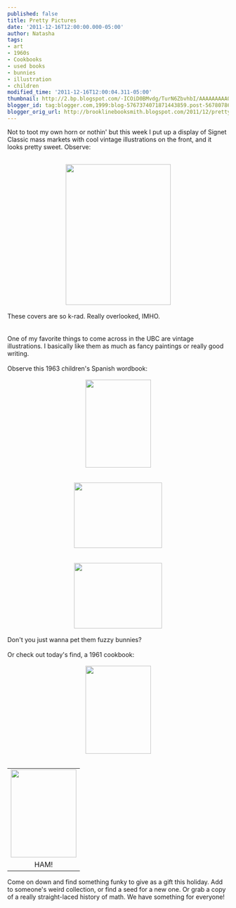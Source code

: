 ```yaml
---
published: false
title: Pretty Pictures
date: '2011-12-16T12:00:00.000-05:00'
author: Natasha
tags:
- art
- 1960s
- Cookbooks
- used books
- bunnies
- illustration
- children
modified_time: '2011-12-16T12:00:04.311-05:00'
thumbnail: http://2.bp.blogspot.com/-ICOiD0BMvdg/TurN6ZbvhbI/AAAAAAAAAOU/boN5Yjnu3iU/s72-c/Photo+Dec+14%252C+7+11+58+PM.jpg
blogger_id: tag:blogger.com,1999:blog-5767374071871443859.post-5678078638019406625
blogger_orig_url: http://brooklinebooksmith.blogspot.com/2011/12/pretty-pictures.html
---
```


Not to toot my own horn or nothin' but this week I put up a display of Signet Classic mass markets with cool vintage illustrations on the front, and it looks pretty sweet. Observe:<br /><br /><div class="separator" style="clear: both; text-align: center;"><a href="http://2.bp.blogspot.com/-ICOiD0BMvdg/TurN6ZbvhbI/AAAAAAAAAOU/boN5Yjnu3iU/s1600/Photo+Dec+14%252C+7+11+58+PM.jpg" imageanchor="1" style="margin-left: 1em; margin-right: 1em; text-align: center;"><img border="0" height="320" src="http://2.bp.blogspot.com/-ICOiD0BMvdg/TurN6ZbvhbI/AAAAAAAAAOU/boN5Yjnu3iU/s320/Photo+Dec+14%252C+7+11+58+PM.jpg" width="239" /></a></div><br />These covers are so k-rad. Really overlooked, IMHO.<br /><br /><br />One of my favorite things to come across in the UBC are vintage illustrations. I basically like them as much as fancy paintings or really good writing.<br /><br />Observe this 1963 children's Spanish wordbook:<br /><br /><div class="separator" style="clear: both; text-align: center;"><a href="http://3.bp.blogspot.com/-C_g2ublilmE/TurN_zt-D2I/AAAAAAAAAOk/-8TGx9QJQ5Q/s1600/Photo+Dec+15%252C+2+47+07+PM.jpg" imageanchor="1" style="margin-left: 1em; margin-right: 1em;"><img border="0" height="200" src="http://3.bp.blogspot.com/-C_g2ublilmE/TurN_zt-D2I/AAAAAAAAAOk/-8TGx9QJQ5Q/s200/Photo+Dec+15%252C+2+47+07+PM.jpg" width="149" /></a></div><div class="separator" style="clear: both; text-align: center;"><br /></div><br /><div class="separator" style="clear: both; text-align: center;"><a href="http://3.bp.blogspot.com/-BCAKJnfmfjI/TurOBk0hPDI/AAAAAAAAAO0/9gZKP4LgLwQ/s1600/Photo+Dec+15%252C+2+48+35+PM.jpg" imageanchor="1" style="margin-left: 1em; margin-right: 1em;"><img border="0" height="149" src="http://3.bp.blogspot.com/-BCAKJnfmfjI/TurOBk0hPDI/AAAAAAAAAO0/9gZKP4LgLwQ/s200/Photo+Dec+15%252C+2+48+35+PM.jpg" width="200" /></a></div><br /><div class="separator" style="clear: both; text-align: center;"><br /></div><div class="separator" style="clear: both; text-align: center;"><a href="http://4.bp.blogspot.com/-yTZep1A2-lM/TurOCWItNhI/AAAAAAAAAO8/xmbh7fyO2bA/s1600/Photo+Dec+15%252C+2+48+48+PM.jpg" imageanchor="1" style="margin-left: 1em; margin-right: 1em;"><img border="0" height="149" src="http://4.bp.blogspot.com/-yTZep1A2-lM/TurOCWItNhI/AAAAAAAAAO8/xmbh7fyO2bA/s200/Photo+Dec+15%252C+2+48+48+PM.jpg" width="200" /></a></div><br />Don't you just wanna pet them fuzzy bunnies?<br /><br />Or check out today's find, a 1961 cookbook:<br /><br /><div class="separator" style="clear: both; text-align: center;"><a href="http://1.bp.blogspot.com/-oBIszERyq2w/TurN-zAIcZI/AAAAAAAAAOc/Ei5oprI-mUM/s1600/Photo+Dec+15%252C+2+46+11+PM.jpg" imageanchor="1" style="margin-left: 1em; margin-right: 1em;"><img border="0" height="200" src="http://1.bp.blogspot.com/-oBIszERyq2w/TurN-zAIcZI/AAAAAAAAAOc/Ei5oprI-mUM/s200/Photo+Dec+15%252C+2+46+11+PM.jpg" width="149" /></a></div><br /><table align="center" cellpadding="0" cellspacing="0" class="tr-caption-container" style="margin-left: auto; margin-right: auto; text-align: center;"><tbody><tr><td style="text-align: center;"><a href="http://3.bp.blogspot.com/-ypfUb4nJjv8/TurOApStMQI/AAAAAAAAAOs/k3pcOvSVFLI/s1600/Photo+Dec+15%252C+2+47+57+PM.jpg" imageanchor="1" style="margin-left: auto; margin-right: auto;"><img border="0" height="200" src="http://3.bp.blogspot.com/-ypfUb4nJjv8/TurOApStMQI/AAAAAAAAAOs/k3pcOvSVFLI/s200/Photo+Dec+15%252C+2+47+57+PM.jpg" width="149" /></a></td></tr><tr><td class="tr-caption" style="text-align: center;">HAM!</td></tr></tbody></table>Come on down and find something funky to give as a gift this holiday. Add to someone's weird collection, or find a seed for a new one. Or grab a copy of a really straight-laced history of math. We have something for everyone!
